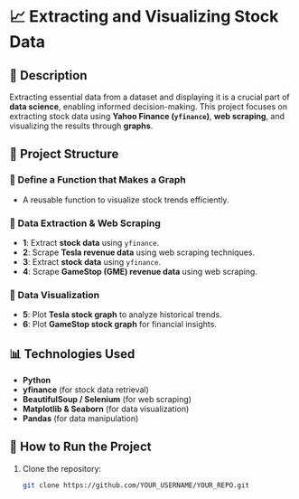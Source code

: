 # 📈 Extracting and Visualizing Stock Data  

## 📝 Description  
Extracting essential data from a dataset and displaying it is a crucial part of **data science**, enabling informed decision-making. This project focuses on extracting stock data using **Yahoo Finance (`yfinance`)**, **web scraping**, and visualizing the results through **graphs**.  

## 📌 Project Structure  

### 🔹 Define a Function that Makes a Graph  
- A reusable function to visualize stock trends efficiently.  

### 🔹 Data Extraction & Web Scraping  
- **1**: Extract **stock data** using `yfinance`.  
- **2**: Scrape **Tesla revenue data** using web scraping techniques.  
- **3**: Extract **stock data** using `yfinance`.  
- **4**: Scrape **GameStop (GME) revenue data** using web scraping.  

### 🔹 Data Visualization  
- **5**: Plot **Tesla stock graph** to analyze historical trends.  
- **6**: Plot **GameStop stock graph** for financial insights.  

## 📊 Technologies Used  
- **Python**  
- **yfinance** (for stock data retrieval)  
- **BeautifulSoup / Selenium** (for web scraping)  
- **Matplotlib & Seaborn** (for data visualization)  
- **Pandas** (for data manipulation)  

## 🚀 How to Run the Project  
1. Clone the repository:  
   ```bash
   git clone https://github.com/YOUR_USERNAME/YOUR_REPO.git
